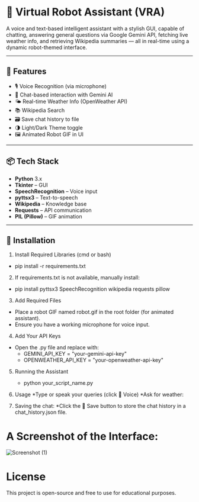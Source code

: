 # 🤖 Virtual Robot Assistant (VRA)

A voice and text-based intelligent assistant with a stylish GUI, capable of chatting, answering general questions via Google Gemini API, fetching live weather info, and retrieving Wikipedia summaries — all in real-time using a dynamic robot-themed interface.

---

## 🧠 Features

- 🎙️ Voice Recognition (via microphone)
- 💬 Chat-based interaction with Gemini AI
- 🌤️ Real-time Weather Info (OpenWeather API)
- 📚 Wikipedia Search
- 🗃️ Save chat history to file
- 🌗 Light/Dark Theme toggle
- 🖼️ Animated Robot GIF in UI

---

## 📦 Tech Stack

- **Python** 3.x
- **Tkinter** – GUI
- **SpeechRecognition** – Voice input
- **pyttsx3** – Text-to-speech
- **Wikipedia** – Knowledge base
- **Requests** – API communication
- **PIL (Pillow)** – GIF animation

---

## 🔧 Installation

1. Install Required Libraries (cmd or bash)
  * pip install -r requirements.txt
2. If requirements.txt is not available, manually install:
  * pip install pyttsx3 SpeechRecognition wikipedia requests pillow

3. Add Required Files
 * Place a robot GIF named robot.gif in the root folder (for animated assistant).
 * Ensure you have a working microphone for voice input.

4. Add Your API Keys
 * Open the .py file and replace with:
     * GEMINI_API_KEY = "your-gemini-api-key"
     * OPENWEATHER_API_KEY = "your-openweather-api-key"

5. Running the Assistant
    * python your_script_name.py
   
6. Usage
 *Type or speak your queries (click 🎤 Voice)
 *Ask for weather:

7. Saving the chat:
   *Click the 💾 Save button to store the chat history in a chat_history.json file.

# A Screenshot of the Interface:
![Screenshot (1)](https://github.com/user-attachments/assets/71709032-0099-461d-ba21-0fd5f07069fa)

# License
This project is open-source and free to use for educational purposes.

